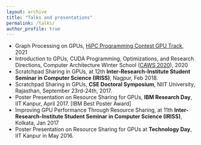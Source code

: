 ```yaml
---
layout: archive
title: "Talks and presentations"
permalink: /talks/
author_profile: true
---
```


* Graph Processing on GPUs, [HiPC Programming Contest GPU Track](https://hipc.org/hipc-training/#gpu-training), 2021  
* Introduction to GPUs, CUDA Programming, Optimizations, and Research Directions, Computer Architecture Winter School ([CAWS 2020](https://www.chips.pes.edu/caws2020)), 2020  
* Scratchpad Sharing in GPUs, at 12th **Inter-Research-Institute Student Seminar in Computer Science (IRISS)**, Nagpur, Feb 2018.
* Scratchpad Sharing in GPUs, **CSE Doctoral Symposium**, NIIT University, Rajasthan, September 23rd-24th, 2017.
* Poster Presentation on Resource Sharing for GPUs, **IBM Research Day**, IIT Kanpur, April 2017. [IBM Best Poster Award]
* Improving GPU Performance Through Resource Sharing, at 11th **Inter-Research-Institute Student Seminar in Computer Science (IRISS)**, Kolkata, Jan 2017
* Poster Presentation on Resource Sharing for GPUs at **Technology Day**, IIT Kanpur in May 2016.

